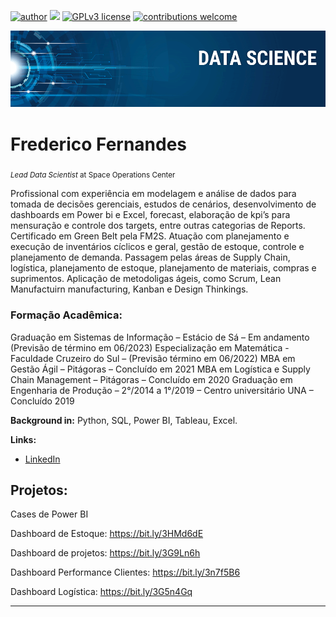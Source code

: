 [![author](https://img.shields.io/badge/author-carlosfab-red.svg)](https://www.linkedin.com/in/carlosfab) [![](https://img.shields.io/badge/python-3.7+-blue.svg)](https://www.python.org/downloads/release/python-365/) [![GPLv3 license](https://img.shields.io/badge/License-GPLv3-blue.svg)](http://perso.crans.org/besson/LICENSE.html) [![contributions welcome](https://img.shields.io/badge/contributions-welcome-brightgreen.svg?style=flat)](https://github.com/carlosfab/data_science/issues)

<p align="center">
  <img src="banner.png" >
</p>

# Frederico Fernandes
<sub>*Lead Data Scientist* at Space Operations Center</sub>

Profissional com experiência em modelagem e análise de dados para tomada de decisões gerenciais, estudos de cenários, desenvolvimento de dashboards em Power bi e Excel, forecast, elaboração de kpi’s para mensuração e controle dos targets, entre outras categorias de Reports. Certificado em Green Belt pela FM2S. 
Atuação com planejamento e execução de inventários cíclicos e geral, gestão de estoque, controle e planejamento de demanda. Passagem pelas áreas de Supply Chain, logística, planejamento de estoque, planejamento de materiais, compras e suprimentos. 
Aplicação de metodoligas ágeis, como Scrum, Lean Manufactuirn manufacturing, Kanban e Design Thinkings.

### Formação Acadêmica:

Graduação em Sistemas de Informação – Estácio de Sá – Em andamento (Previsão de término em 06/2023)
Especialização em Matemática - Faculdade Cruzeiro do Sul – (Previsão término em 06/2022)
MBA em Gestão Ágil – Pitágoras – Concluído em 2021
MBA em Logística e Supply Chain Management – Pitágoras – Concluído em 2020
Graduação em Engenharia de Produção – 2°/2014 a 1°/2019 – Centro universitário UNA – Concluído 2019


**Background in:** Python, SQL, Power BI, Tableau, Excel.

**Links:**

* [LinkedIn](https://www.linkedin.com/in/frederico-fernandes-soares-41240950/)



## Projetos:
Cases de Power BI

Dashboard de Estoque: https://bit.ly/3HMd6dE

Dashboard de projetos: https://bit.ly/3G9Ln6h

Dashboard Performance Clientes: https://bit.ly/3n7f5B6

Dashboard Logística: https://bit.ly/3G5n4Gq


---
